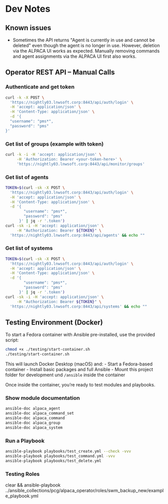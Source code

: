 # Dev Notes
## Known issues
- Sometimes the API returns "Agent is currently in use and cannot be deleted" even though the agent is no longer in use. However, deletion via the ALPACA UI works as expected.
  Manually removing commands and agent assignments via the ALPACA UI first also works.
## Operator REST API – Manual Calls
### Authenticate and get token
```bash
curl -k -X POST \
  'https://nightly03.lnwsoft.corp:8443/api/auth/login' \
  -H 'accept: application/json' \
  -H 'Content-Type: application/json' \
  -d '{
  "username": "pms*",
  "password": "pms"
}'
```
### Get list of groups (example with token)
```bash
curl -k -i -H 'accept: application/json' \
     -H 'Authorization: Bearer <your-token-here>' \
     'https://nightly03.lnwsoft.corp:8443/api/monitor/groups'
```
### Get list of agents
```bash
TOKEN=$(curl -sk -X POST \
  'https://nightly03.lnwsoft.corp:8443/api/auth/login' \
  -H 'accept: application/json' \
  -H 'Content-Type: application/json' \
  -d '{
        "username": "pms*",
        "password": "pms"
      }' | jq -r '.token')
curl -sk -i -H 'accept: application/json' \
     -H "Authorization: Bearer ${TOKEN}" \
  'https://nightly03.lnwsoft.corp:8443/api/agents' && echo ""
```
### Get list of systems
```bash
TOKEN=$(curl -sk -X POST \
  'https://nightly03.lnwsoft.corp:8443/api/auth/login' \
  -H 'accept: application/json' \
  -H 'Content-Type: application/json' \
  -d '{
        "username": "pms*",
        "password": "pms"
      }' | jq -r '.token')
curl -sk -i -H 'accept: application/json' \
     -H "Authorization: Bearer ${TOKEN}" \
  'https://nightly03.lnwsoft.corp:8443/api/systems' && echo ""
```
## Testing Environment (Docker)
To start a Fedora container with Ansible pre-installed, use the provided script:
```bash
chmod +x ./testing/start-container.sh
./testing/start-container.sh
```

This will launch Docker Desktop (macOS) and:
    - Start a Fedora-based container
    - Install basic packages and full Ansible
    - Mount this project folder for development und `/ansible` inside the container

Once inside the container, you’re ready to test modules and playbooks.

### Show module documentation

```bash
ansible-doc alpaca_agent
ansible-doc alpaca_command_set
ansible-doc alpaca_command
ansible-doc alpaca_group
ansible-doc alpaca_system
```

### Run a Playbook

```bash
ansible-playbook playbooks/test_create.yml --check -vvv
ansible-playbook playbooks/test_command.yml -vvv
ansible-playbook playbooks/test_delete.yml
```


### Testing Roles

clear && ansible-playbook ../ansible_collections/pcg/alpaca_operator/roles/swm_backup_new/example_playbook.yml